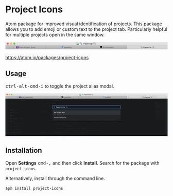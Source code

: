 # Project Icons

Atom package for improved visual identification of projects.  This package allows you to add emoji or custom text to the project tab.  Particularly helpful for multiple projects open in the same window.

![Preview](preview.png)

https://atom.io/packages/project-icons

## Usage

<kbd>ctrl-alt-cmd-i</kbd> to toggle the project alias modal.

![Usage](project_alias.png)

## Installation

Open __Settings__ <kbd>cmd-,</kbd> and then click __Install__.  Search for the package with `project-icons`.

Alternatively, install through the command line.

```
apm install project-icons
```
